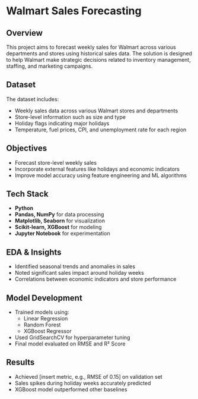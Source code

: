 # Walmart Sales Forecasting

## Overview
This project aims to forecast weekly sales for Walmart across various departments and stores using historical sales data. The solution is designed to help Walmart make strategic decisions related to inventory management, staffing, and marketing campaigns.

## Dataset
The dataset includes:
- Weekly sales data across various Walmart stores and departments
- Store-level information such as size and type
- Holiday flags indicating major holidays
- Temperature, fuel prices, CPI, and unemployment rate for each region

## Objectives
- Forecast store-level weekly sales
- Incorporate external features like holidays and economic indicators
- Improve model accuracy using feature engineering and ML algorithms

## Tech Stack
- **Python**
- **Pandas, NumPy** for data processing
- **Matplotlib, Seaborn** for visualization
- **Scikit-learn, XGBoost** for modeling
- **Jupyter Notebook** for experimentation

## EDA & Insights
- Identified seasonal trends and anomalies in sales
- Noted significant sales impact around holiday weeks
- Correlations between economic indicators and store performance

## Model Development
- Trained models using:
  - Linear Regression
  - Random Forest
  - XGBoost Regressor
- Used GridSearchCV for hyperparameter tuning
- Final model evaluated on RMSE and R² Score

## Results
- Achieved [insert metric, e.g., RMSE of 0.15] on validation set
- Sales spikes during holiday weeks accurately predicted
- XGBoost model outperformed other baselines
